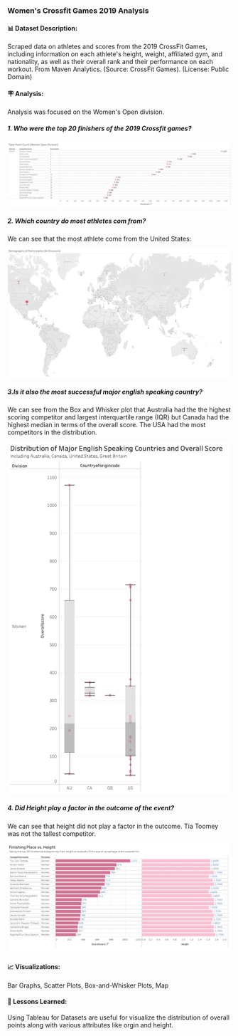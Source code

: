 ### Women's Crossfit Games 2019 Analysis 

#### 📊 Dataset Description:
Scraped data on athletes and scores from the 2019 CrossFit Games, including information on each athlete's height, weight, affiliated gym, and nationality, as well as their overall rank and their performance on each workout.
From Maven Analytics. (Source: CrossFit Games). (License: Public Domain)

#### 🪧 Analysis:

Analysis was focused on the Women's Open division. 

##### 1. Who were the top 20 finishers of the 2019 Crossfit games?

![alt text](https://github.com/madisontagg/Womens-CrossFit-Games-2019/blob/main/Top%2020%20Finishers.png)

##### 2. Which country do most athletes com from?

We can see that the most athlete come from the United States:
   
![alt text](https://github.com/madisontagg/Womens-CrossFit-Games-2019/blob/main/Demographics.png)

##### 3.Is it also the most successful major english speaking country?

We can see from the Box and Whisker plot that Australia had the the highest scoring competitor and largest interquartile range (IQR) but Canada had the highest median in terms of the overall score. The USA had the most competitors in the distribution.

![alt text](https://github.com/madisontagg/Womens-CrossFit-Games-2019/blob/main/Distribution%20ESC.png)


##### 4. Did Height play a factor in the outcome of the event?

We can see that height did not play a factor in the outcome. Tia Toomey was not the tallest competitor. 

![alt text](https://github.com/madisontagg/Womens-CrossFit-Games-2019/blob/main/Place%20vs%20Height.png)



#### 📈 Visualizations:
Bar Graphs, Scatter Plots, Box-and-Whisker Plots, Map

#### 👀 Lessons Learned:
Using Tableau for Datasets are useful for visualize the distribution of overall points along with various attributes like orgin and height.
